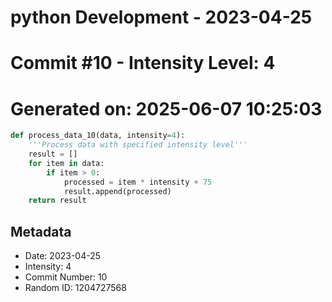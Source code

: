 ﻿# python Development - 2023-04-25
# Commit #10 - Intensity Level: 4
# Generated on: 2025-06-07 10:25:03
```python
def process_data_10(data, intensity=4):
    '''Process data with specified intensity level'''
    result = []
    for item in data:
        if item > 0:
            processed = item * intensity + 75
            result.append(processed)
    return result
```
## Metadata
- Date: 2023-04-25
- Intensity: 4
- Commit Number: 10
- Random ID: 1204727568
